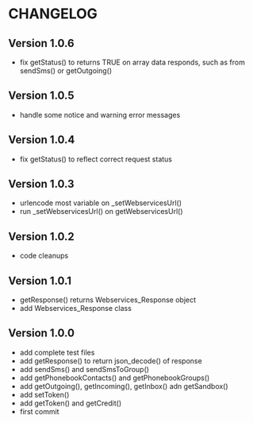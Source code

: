 CHANGELOG
=========

Version 1.0.6
-------------

* fix getStatus() to returns TRUE on array data responds, such as from sendSms() or getOutgoing()

Version 1.0.5
-------------

* handle some notice and warning error messages


Version 1.0.4
-------------

* fix getStatus() to reflect correct request status


Version 1.0.3
-------------

* urlencode most variable on _setWebservicesUrl()
* run _setWebservicesUrl() on getWebservicesUrl()


Version 1.0.2
-------------

* code cleanups


Version 1.0.1
-------------

* getResponse() returns Webservices_Response object
* add Webservices_Response class


Version 1.0.0
-------------

* add complete test files
* add getResponse() to return json_decode() of response
* add sendSms() and sendSmsToGroup()
* add getPhonebookContacts() and getPhonebookGroups()
* add getOutgoing(), getIncoming(), getInbox() adn getSandbox()
* add setToken()
* add getToken() and getCredit()
* first commit
